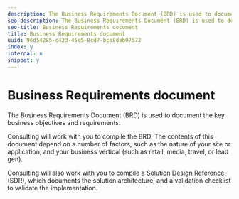 ```yaml
---
description: The Business Requirements Document (BRD) is used to document the key business objectives and requirements.
seo-description: The Business Requirements Document (BRD) is used to document the key business objectives and requirements.
seo-title: Business Requirements document
title: Business Requirements document
uuid: 96d54285-c423-45e5-8cd7-bca8dab07572
index: y
internal: n
snippet: y
---
```


# Business Requirements document

The Business Requirements Document (BRD) is used to document the key business objectives and requirements.

Consulting will work with you to compile the BRD. The contents of this document depend on a number of factors, such as the nature of your site or application, and your business vertical (such as retail, media, travel, or lead gen).

Consulting will also work with you to compile a Solution Design Reference (SDR), which documents the solution architecture, and a validation checklist to validate the implementation. 
